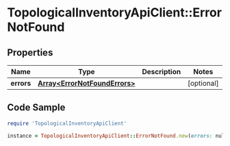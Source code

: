 # TopologicalInventoryApiClient::ErrorNotFound

## Properties

Name | Type | Description | Notes
------------ | ------------- | ------------- | -------------
**errors** | [**Array&lt;ErrorNotFoundErrors&gt;**](ErrorNotFoundErrors.md) |  | [optional] 

## Code Sample

```ruby
require 'TopologicalInventoryApiClient'

instance = TopologicalInventoryApiClient::ErrorNotFound.new(errors: null)
```



